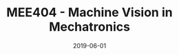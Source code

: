---
title: "MEE404 - Machine Vision in Mechatronics"
collection: teaching
type: "Undergraduate course"
permalink: /teaching/CSE3113
venue: "Katip Çelebi University, Mechatronics Engineering Department"
date: 2019-06-01
location: "İzmir, TURKEY"
---